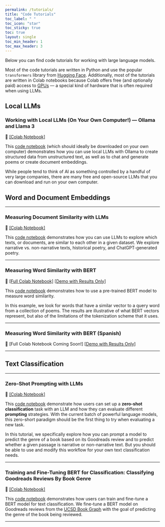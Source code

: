 ```yaml
---
permalink: /tutorials/
title: "Code Tutorials"
toc_label: " "
toc_icon: "star"
toc_sticky: true
toc: true
layout: single
toc_min_header: 1
toc_max_header: 3
---
```


Below you can find code tutorials for working with large language models.

Most of the code tutorials are written in Python and use the popular `transformers` library from [Hugging Face](https://huggingface.co/docs/transformers/en/index). Additionally, most of the tutorials are written in Colab notebooks because Colab offers free (and optionally paid) access to [GPUs](../glossary/#gpu) — a special kind of hardware that is often required when using LLMs.

## Local LLMs

### Working with Local LLMs (On Your Own Computer!) — Ollama and Llama 3

📔 [[Colab Notebook]](https://colab.research.google.com/drive/1TSWp1mXL8qQC2nCCmnqQQ_Md8g5x3u2z?usp=sharing)

This [code notebook](https://colab.research.google.com/drive/1TSWp1mXL8qQC2nCCmnqQQ_Md8g5x3u2z?usp=sharing) (which should ideally be downloaded on your own computer) demonstrates how you can use local LLMs with Ollama to create structured data from unstructured text, as well as to chat and generate poems or create document embeddings.

While people tend to think of AI as something controlled by a handful of very large companies, there are many free and open-source LLMs that you can download and run on your own computer.

## Word and Document Embeddings

---

### Measuring Document Similarity with LLMs

📔 [[Colab Notebook]](https://colab.research.google.com/drive/1-aOfk6mVFUA3PH_s6P-lCaM9xKLJ0dLz?usp=sharing)

This [code notebook](https://colab.research.google.com/drive/1-aOfk6mVFUA3PH_s6P-lCaM9xKLJ0dLz?usp=sharing) demonstrates how you can use LLMs to explore which texts, or documents, are similar to each other in a given dataset. We explore narrative vs. non-narrative texts, historical poetry, and ChatGPT-generated poetry.

---

### Measuring Word Similarity with BERT

📔 [[Full Colab Notebook]](https://colab.research.google.com/drive/1r_eoi8CMea_a3YjWC1M4EmTqKMGVMbzQ?usp=sharing) [[Demo with Results Only](https://colab.research.google.com/drive/1DjtrD_MMW_Ezto0Q4zUvjT0IxKZg-rIt?usp=sharing)]

This [code notebook](https://colab.research.google.com/drive/1r_eoi8CMea_a3YjWC1M4EmTqKMGVMbzQ?usp=sharing) demonstrates how to use a pre-trained BERT model to measure word similarity.

In this example, we look for words that have a similar vector to a query word from a collection of poems. The results are illustrative of what BERT vectors represent, but also of the limitations of the tokenization scheme that it uses.

---

### Measuring Word Similarity with BERT (Spanish)

📔 [Full Colab Notebook Coming Soon!] [[Demo with Results Only](https://colab.research.google.com/drive/192YOj8N9isRsEvOQwaI2WZ3pRSlUgAYb?usp=sharing)]

---

## Text Classification

---

### Zero-Shot Prompting with LLMs

📔 [[Colab Notebook]](https://colab.research.google.com/drive/1QIG-3bIo1BHVWWlS22-1XItlZRrGSMNe?usp=sharing)

This [code notebook](https://colab.research.google.com/drive/1QIG-3bIo1BHVWWlS22-1XItlZRrGSMNe?usp=sharing) demonstrate how users can set up a **zero-shot classification** task with an LLM and how they can evaluate different **prompting** strategies. With the current batch of powerful language models, this zero-short paradigm should be the first thing to try when evaluating a new task.

In this tutorial, we specifically explore how you can prompt a model to predict the genre of a book based on its Goodreads review and to predict whether a given passage is narrative or non-narrative text. But you should be able to use and modify this workflow for your own text classification needs.

---

### Training and Fine-Tuning BERT for Classification: Classifying Goodreads Reviews By Book Genre

📔 [[Colab Notebook]](https://colab.research.google.com/drive/19jDqa5D5XfxPU6NQef17BC07xQdRnaKU?usp=sharing)

This [code notebook](https://colab.research.google.com/drive/19jDqa5D5XfxPU6NQef17BC07xQdRnaKU?usp=sharing) demonstrates how users can train and fine-tune a BERT model for text classification. We fine-tune a BERT model on Goodreads reviews from the [UCSD Book Graph](https://sites.google.com/eng.ucsd.edu/ucsdbookgraph/reviews?authuser=0) with the goal of predicting the genre of the book being reviewed.

---
